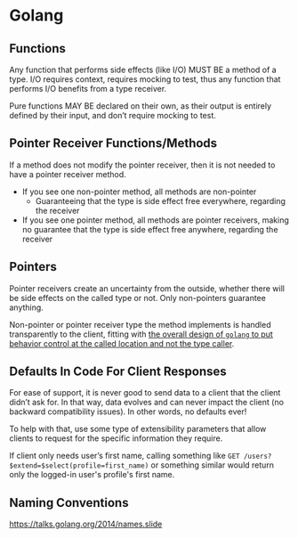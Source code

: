 # Golang

## Functions

Any function that performs side effects (like I/O) MUST BE a method of a type. 
I/O requires context, requires mocking to test, thus any function that performs I/O benefits from a type receiver.

Pure functions MAY BE declared on their own, as their output is entirely defined by their input,
and don’t require mocking to test.

## Pointer Receiver Functions/Methods

If a method does not modify the pointer receiver, then it is not needed to have a pointer receiver method.

* If you see one non-pointer method, all methods are non-pointer
    * Guaranteeing that the type is side effect free everywhere, regarding the receiver
* If you see one pointer method, all methods are pointer receivers, making no guarantee 
  that the type is side effect free anywhere, regarding the receiver

## Pointers

Pointer receivers create an uncertainty from the outside, whether there will be side effects on the called type or not.
Only non-pointers guarantee anything.

Non-pointer or pointer receiver type the method implements is handled transparently to the client, 
fitting with <ins>the overall design of `golang` to put behavior control at the called location and not the type caller</ins>.

## Defaults In Code For Client Responses

For ease of support, it is never good to send data to a client that the client didn’t ask for. 
In that way, data evolves and can never impact the client (no backward compatibility issues). 
In other words, no defaults ever!

To help with that, use some type of extensibility parameters that allow clients to request for
the specific information they require. 

If client only needs user’s first name, calling something like
`GET /users?$extend=$select(profile=first_name)` or something similar would return only the 
logged-in user's profile's first name.

## Naming Conventions

https://talks.golang.org/2014/names.slide

